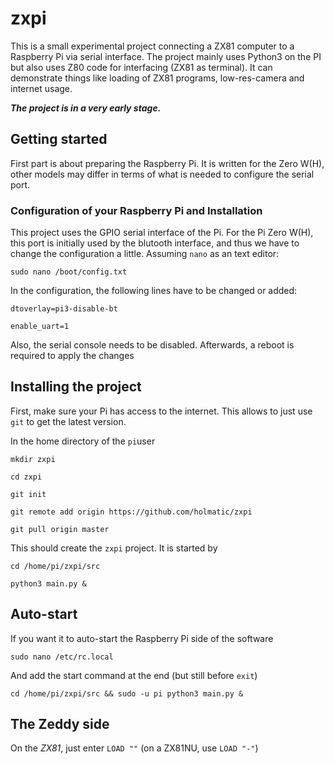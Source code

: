 # zxpi

This is a small experimental project connecting a ZX81 computer to a Raspberry Pi via
serial interface. The project mainly uses Python3 on the PI but also uses Z80 code
for interfacing (ZX81 as terminal). It can demonstrate things like loading of ZX81 programs,
low-res-camera and internet usage.

***The project is in a very early stage.*** 



## Getting started

First part is about preparing the Raspberry Pi. It is written for the Zero W(H), other models may differ
in terms of what is needed to configure the serial port.

### Configuration of your Raspberry Pi and Installation

This project uses the GPIO serial interface of the Pi. For the Pi Zero W(H), this port is initially used by the
blutooth interface, and thus we have to change the configuration a little. Assuming `nano` as an text editor:

    sudo nano /boot/config.txt 

In the configuration, the following lines have to be changed or added:

    dtoverlay=pi3-disable-bt

    enable_uart=1

Also, the serial console needs to be disabled. Afterwards, a reboot is required to apply the changes

## Installing the project

First, make sure your Pi has access to the internet. This allows to just use `git` to get the latest version.

In the home directory of the `pi`user

	mkdir zxpi
	
	cd zxpi

	git init
 
    git remote add origin https://github.com/holmatic/zxpi

    git pull origin master 

This should create the `zxpi` project. It is started by

    cd /home/pi/zxpi/src
   
    python3 main.py & 


## Auto-start

If you want it to auto-start the Raspberry Pi side of the software

    sudo nano /etc/rc.local 

And add the start command at the end (but still before `exit`)

    cd /home/pi/zxpi/src && sudo -u pi python3 main.py & 

## The Zeddy side

On the _ZX81_, just enter `LOAD ""` (on a ZX81NU, use `LOAD "-"`)    
    
    